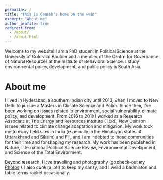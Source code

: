 ```yaml
---
permalink: /
title: "This is Ganesh's home on the web!"
excerpt: "About me"
author_profile: true
redirect_from: 
  - /about/
  - /about.html
---
```


Welcome to my website! I am a PhD student in Political Science at the University of Colorado Boulder and a member of the Centre for Governance of Natural Resources at the Institute of Behavioral Science. I study environmental policy, development, and public policy in South Asia.


About me
======
I lived in Hyderabad, a southern Indian city until 2013, when I moved to New Delhi to pursue a Masters in Climate Science and Policy. Since then, I've been working on issues related to environment, social vulnerability, climate policy, and development. From 2016 to 2019 I worked as a Research Associate at The Energy and Resources Institute (TERI), New Delhi on issues related to climate change adaptation and mitigation. My work took me to many field sites in India (especially in the Himalayan states of Uttarakhand and Sikkim) and Fiji, and I am indebted to these communities for their time and for shaping my research. My work has been published in Nature, International Political Science Review, Environmental Development, and Science of the Total Environment.

Beyond research, I love travelling and photography (go check-out my [Photos](ganeshgorti.github.io/photos/)!). I also cook (a lot!) to keep my sanity, and I weild a badminton and table tennis racket occasionally. 
